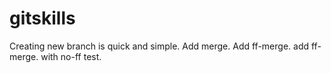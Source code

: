 # gitskills
Creating new branch is quick and simple.
Add merge.
Add ff-merge.
add ff-merge.
with no-ff test.
